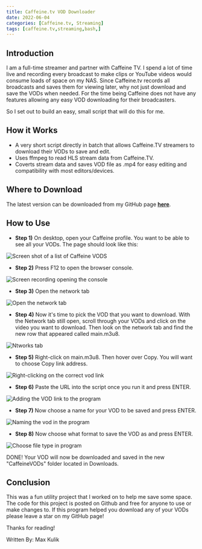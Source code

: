 ```yaml
---
title: Caffeine.tv VOD Downloader
date: 2022-06-04
categories: [Caffeine.tv, Streaming]
tags: [caffeine.tv,streaming,bash,]
---
```

## Introduction
I am a full-time streamer and partner with Caffeine TV. I spend a lot of time live and recording every broadcast to make clips or YouTube videos would consume loads of space on my NAS. Since Caffeine.tv records all broadcasts and saves them for viewing later, why not just download and save the VODs when needed. For the time being Caffeine does not have any features allowing any easy VOD downloading for their broadcasters. 

So I set out to build an easy, small script that will do this for me. 

## How it Works
- A very short script directly in batch that allows Caffeine.TV streamers to download their VODs to save and edit.
- Uses ffmpeg to read HLS stream data from Caffeine.TV.
- Coverts stream data and saves VOD file as .mp4 for easy editing and compatibility with most editors/devices.

## Where to Download
The latest version can be downloaded from my GitHub page [**here**](https://github.com/Glitch3dPenguin/CaffVodDownloader). 

## How to Use

- **Step 1)** On desktop, open your Caffeine profile. You want to be able to see all your VODs. The page should look like this:

![Screen shot of a list of Caffeine VODS](https://cdn.klabsdev.com/klabsdev/images/CaffeineVodDownloader01.png)


- **Step 2)** Press F12 to open the browser console.

![Screen recording opening the console](https://cdn.klabsdev.com/klabsdev/images/CaffeineVodDownloader02.gif)


- **Step 3)** Open the network tab

![Open the network tab](https://cdn.klabsdev.com/klabsdev/images/CaffeineVodDownloader03.gif)


- **Step 4)** Now it's time to pick the VOD that you want to download. With the Network tab still open, scroll through your VODs and click on the video you want to download. Then look on the network tab and find the new row that appeared called main.m3u8.

![Ntworks tab](https://cdn.klabsdev.com/klabsdev/images/CaffeineVodDownloader04.gif)


- **Step 5)** Right-click on main.m3u8. Then hover over Copy. You will want to choose Copy link address.

![Right-clicking on the correct vod link](https://cdn.klabsdev.com/klabsdev/images/CaffeineVodDownloader05.gif)


- **Step 6)** Paste the URL into the script once you run it and press ENTER.

![Adding the VOD link to the program](https://cdn.klabsdev.com/klabsdev/images/CaffeineVodDownloader06.png)


- **Step 7)** Now choose a name for your VOD to be saved and press ENTER.

![Naming the vod in the program](https://cdn.klabsdev.com/klabsdev/images/CaffeineVodDownloader07.png)


- **Step 8)** Now choose what format to save the VOD as and press ENTER.

![Choose file type in program](https://cdn.klabsdev.com/klabsdev/images/CaffeineVodDownloader08.png)



DONE! Your VOD will now be downloaded and saved in the new "CaffeineVODs" folder located in Downloads.
## Conclusion
This was a fun utility project that I worked on to help me save some space. The code for this project is posted on Github and free for anyone to use or make changes to. If this program helped you download any of your VODs please leave a star on my GitHub page! 

Thanks for reading!

Written By: Max Kulik
